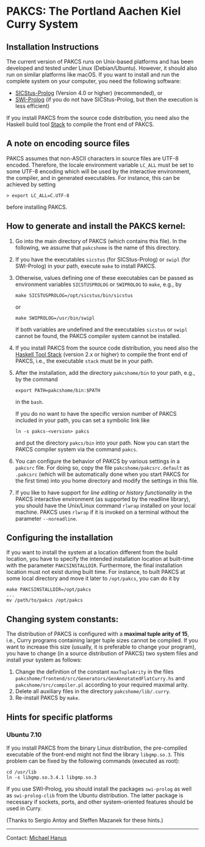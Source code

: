 PAKCS: The Portland Aachen Kiel Curry System
============================================

Installation Instructions
-------------------------

The current version of PAKCS runs on Unix-based platforms
and has been developed and tested under Linux (Debian/Ubuntu).
However, it should also run on similar platforms like macOS.
If you want to install and run the complete system
on your computer, you need the following software:

* [SICStus-Prolog](http://www.sics.se/sicstus.html)
  (Version 4.0 or higher) (recommended), or
* [SWI-Prolog](http://www.swi-prolog.org)
  (if you do not have SICStus-Prolog, but then the execution is less
  efficient)

If you install PAKCS from the source code distribution,
you need also the Haskell build tool
[Stack](https://docs.haskellstack.org/)
to compile the front end of PAKCS.


A note on encoding source files
-------------------------------

PAKCS assumes that non-ASCII characters in source files are UTF-8 encoded.
Therefore, the locale environment variable `LC_ALL` must be
set to some UTF-8 encoding which will be used by the interactive
environment, the compiler, and in generated executables.
For instance, this can be achieved by setting

    > export LC_ALL=C.UTF-8

before installing PAKCS.


How to generate and install the PAKCS kernel:
---------------------------------------------

1. Go into the main directory of PAKCS (which contains
   this file). In the following, we assume that `pakcshome`
   is the name of this directory.

2. If you have the executables `sicstus` (for SICStus-Prolog) or
   `swipl` (for SWI-Prolog) in your path, execute `make` to install PAKCS.

3. Otherwise, values defining one of these executables can be passed
   as environment variables `SICSTUSPROLOG` or `SWIPROLOG` to `make`,
   e.g., by

       make SICSTUSPROLOG=/opt/sicstus/bin/sicstus

   or

       make SWIPROLOG=/usr/bin/swipl

   If both variables are undefined and the executables `sicstus`
   or `swipl` cannot be found, the PAKCS compiler system cannot
   be installed.

4. If you install PAKCS from the source code distribution, you need also the
   [Haskell Tool Stack](http://www.haskellstack.org/)
   (version 2.x or higher) to compile the front end of PAKCS,
   i.e., the executable `stack` must be in your path.

5. After the installation, add the directory `pakcshome/bin` to
   your path, e.g., by the command

       export PATH=pakcshome/bin:$PATH

   in the `bash`.

   If you do no want to have the specific version number of PAKCS
   included in your path, you can set a symbolic link like

       ln -s pakcs-<version> pakcs

   and put the directory `pakcs/bin` into your path.
   Now you can start the PAKCS compiler system via the command `pakcs`.

6. You can configure the behavior of PAKCS by various settings
   in a `pakcsrc` file. For doing so, copy the file
   `pakcshome/pakcsrc.default` as `.pakcsrc`
   (which will be automatically done when you start PAKCS for the first time)
   into you home directory and modify the settings in this file.

7. If you like to have support for _line editing or history functionality_
   in the PAKCS interactive environment (as supported by the readline
   library), you should have the Unix/Linux command `rlwrap` installed
   on your local machine. PAKCS uses `rlwrap` if it is invoked on a terminal
   without the parameter `--noreadline`.


Configuring the installation
----------------------------

If you want to install the system at a location different from
the build location, you have to specify the intended installation
location at built-time with the parameter `PAKCSINSTALLDIR`.
Furthermore, the final installation location must not exist
during built time. For instance, to built PAKCS at some local directory
and move it later to `/opt/pakcs`, you can do it by

    make PAKCSINSTALLDIR=/opt/pakcs
    ...
    mv /path/to/pakcs /opt/pakcs


Changing system constants:
--------------------------

The distribution of PAKCS is configured with a
**maximal tuple arity of 15**, i.e., Curry programs containing larger
tuple sizes cannot be compiled. If you want to increase this size
(usually, it is preferable to change your program), you have to change
(in a source distribution of PAKCS)
two system files and install your system as follows:

1. Change the definition of the constant `maxTupleArity` in the files
   `pakcshome/frontend/src/Generators/GenAnnotatedFlatCurry.hs`
   and `pakcshome/src/compiler.pl`
   according to your required maximal arity.
2. Delete all auxiliary files in the directory `pakcshome/lib/.curry`.
3. Re-install PAKCS by `make`.


Hints for specific platforms
----------------------------

### Ubuntu 7.10

If you install PAKCS from the binary Linux distribution,
the pre-compiled executable of the front-end might not find
the library `libgmp.so.3`. This problem can be fixed
by the following commands (executed as root):

    cd /usr/lib 
    ln -s libgmp.so.3.4.1 libgmp.so.3 

If you use SWI-Prolog, you should install the packages
`swi-prolog` as well as `swi-prolog-clib`
from the Ubuntu distribution.
The latter package is necessary if sockets, ports, and
other system-oriented features should be used in Curry.

(Thanks to Sergio Antoy and Steffen Mazanek for these hints.)

-------------------------------------------------------------

Contact: [Michael Hanus](http://www.informatik.uni-kiel.de/~mh/)
